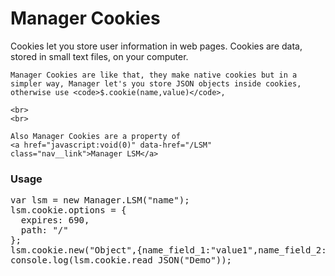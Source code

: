 <h1>Manager Cookies</h1>

<p>
	Cookies let you store user information in web pages.
	Cookies are data, stored in small text files, on your computer.

	Manager Cookies are like that, they make native cookies but in a simpler way, Manager let's you store JSON objects inside cookies, otherwise use <code>$.cookie(name,value)</code>,

	<br>
	<br>

	Also Manager Cookies are a property of 
	<a href="javascript:void(0)" data-href="/LSM" class="nav__link">Manager LSM</a>
</p> 

<h3>Usage</h3>
<pre class="mngr-code jsHigh">
var lsm = new Manager.LSM("name");
lsm.cookie.options = {
  expires: 690,
  path: "/"
};
lsm.cookie.new("Object",{name_field_1:"value1",name_field_2:"value2"});
console.log(lsm.cookie.read_JSON("Demo"));
</pre>





